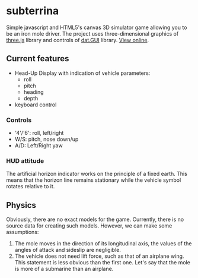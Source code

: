 # subterrina
Simple javascript and HTML5's canvas 3D simulator game allowing you to be an iron mole driver. The project uses three-dimensional graphics of [three.js](https://github.com/mrdoob/three.js) library and controls of [dat.GUI](https://github.com/dataarts/dat.gui) library.
[View online](https://yeryomin1.github.io/subterrina/).
## Current features
* Head-Up Display with indication of vehicle parameters:
  * roll
  * pitch
  * heading
  * depth
* keyboard control
### Controls
* '4'/'6': roll, left/right
* W/S: pitch, nose down/up
* A/D: Left/Right yaw
### HUD attitude
The artificial horizon indicator works on the principle of a fixed earth. This means that the horizon line remains stationary while the vehicle symbol rotates relative to it.
## Physics
Obviously, there are no exact models for the game. Currently, there is no source data for creating such models. However, we can make some assumptions:
1. The mole moves in the direction of its longitudinal axis, the values of the angles of attack and sideslip are negligible.
2. The vehicle does not need lift force, such as that of an airplane wing. This statement is less obvious than the first one. Let's say that the mole is more of a submarine than an airplane.
